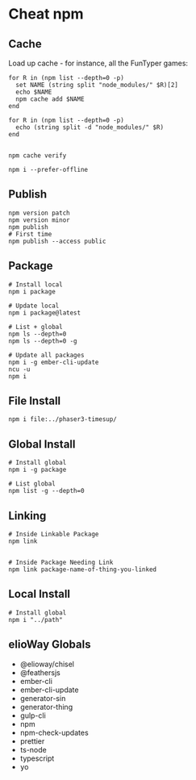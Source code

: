 # Cheat npm

## **Cache**

Load up cache - for instance, all the FunTyper games:

```
for R in (npm list --depth=0 -p)
  set NAME (string split "node_modules/" $R)[2]
  echo $NAME
  npm cache add $NAME
end

for R in (npm list --depth=0 -p)
  echo (string split -d "node_modules/" $R)
end


npm cache verify

npm i --prefer-offline
```

## **Publish**

```shell
npm version patch
npm version minor
npm publish
# First time
npm publish --access public
```

## **Package**

```shell
# Install local
npm i package

# Update local
npm i package@latest

# List + global
npm ls --depth=0
npm ls --depth=0 -g

# Update all packages
npm i -g ember-cli-update
ncu -u
npm i
```

## **File Install**

```
npm i file:../phaser3-timesup/
```

## **Global Install**

```
# Install global
npm i -g package

# List global
npm list -g --depth=0
```

## **Linking**

```
# Inside Linkable Package
npm link


# Inside Package Needing Link
npm link package-name-of-thing-you-linked
```

## **Local Install**

```
# Install global
npm i "../path"
```

## **elioWay Globals**

- @elioway/chisel
- @feathersjs
- ember-cli
- ember-cli-update
- generator-sin
- generator-thing
- gulp-cli
- npm
- npm-check-updates
- prettier
- ts-node
- typescript
- yo
